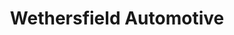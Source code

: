 ---
title: "Wethersfield Automotive"
url: /wethersfield/wethersfield-automotive/
shop: Autowerkstatt
---